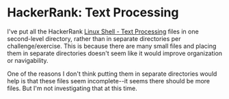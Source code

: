 # HackerRank: Text Processing

I've put all the HackerRank [Linux Shell - Text
Processing](https://www.hackerrank.com/domains/shell?filters%5Bsubdomains%5D%5B%5D=textpro)
files in one second-level directory, rather than in separate directories per
challenge/exercise. This is because there are many small files and placing them
in separate directories doesn't seem like it would improve organization or
navigability.

One of the reasons I don't think putting them in separate directories would help
is that these files seem incomplete--it seems there should be more files. But
I'm not investigating that at this time.
